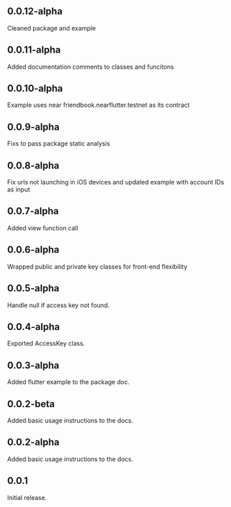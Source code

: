 ## 0.0.12-alpha
Cleaned package and example

## 0.0.11-alpha
Added documentation comments to classes and funcitons

## 0.0.10-alpha
Example uses near friendbook.nearflutter.testnet as its contract

## 0.0.9-alpha
Fixs to pass package static analysis

## 0.0.8-alpha
Fix urls not launching in iOS devices and updated example with account IDs as input

## 0.0.7-alpha
Added view function call

## 0.0.6-alpha
Wrapped public and private key classes for front-end flexibility

## 0.0.5-alpha
Handle null if access key not found.

## 0.0.4-alpha
Exported AccessKey class.

## 0.0.3-alpha
Added flutter example to the package doc.

## 0.0.2-beta
Added basic usage instructions to the docs.

## 0.0.2-alpha
Added basic usage instructions to the docs.

## 0.0.1
Initial release.